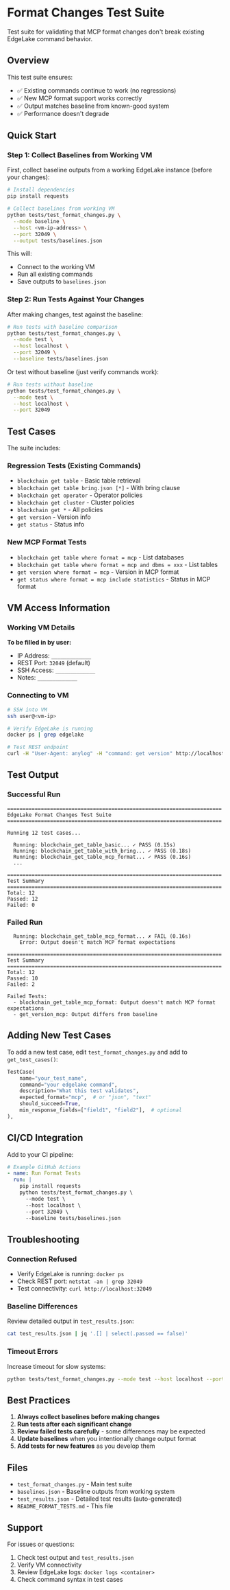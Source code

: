 # Format Changes Test Suite

Test suite for validating that MCP format changes don't break existing EdgeLake command behavior.

## Overview

This test suite ensures:
- ✅ Existing commands continue to work (no regressions)
- ✅ New MCP format support works correctly
- ✅ Output matches baseline from known-good system
- ✅ Performance doesn't degrade

## Quick Start

### Step 1: Collect Baselines from Working VM

First, collect baseline outputs from a working EdgeLake instance (before your changes):

```bash
# Install dependencies
pip install requests

# Collect baselines from working VM
python tests/test_format_changes.py \
  --mode baseline \
  --host <vm-ip-address> \
  --port 32049 \
  --output tests/baselines.json
```

This will:
- Connect to the working VM
- Run all existing commands
- Save outputs to `baselines.json`

### Step 2: Run Tests Against Your Changes

After making changes, test against the baseline:

```bash
# Run tests with baseline comparison
python tests/test_format_changes.py \
  --mode test \
  --host localhost \
  --port 32049 \
  --baseline tests/baselines.json
```

Or test without baseline (just verify commands work):

```bash
# Run tests without baseline
python tests/test_format_changes.py \
  --mode test \
  --host localhost \
  --port 32049
```

## Test Cases

The suite includes:

### Regression Tests (Existing Commands)
- `blockchain get table` - Basic table retrieval
- `blockchain get table bring.json [*]` - With bring clause
- `blockchain get operator` - Operator policies
- `blockchain get cluster` - Cluster policies
- `blockchain get *` - All policies
- `get version` - Version info
- `get status` - Status info

### New MCP Format Tests
- `blockchain get table where format = mcp` - List databases
- `blockchain get table where format = mcp and dbms = xxx` - List tables
- `get version where format = mcp` - Version in MCP format
- `get status where format = mcp include statistics` - Status in MCP format

## VM Access Information

### Working VM Details
**To be filled in by user:**
- IP Address: `_____________`
- REST Port: `32049` (default)
- SSH Access: `_____________`
- Notes: `_____________`

### Connecting to VM

```bash
# SSH into VM
ssh user@<vm-ip>

# Verify EdgeLake is running
docker ps | grep edgelake

# Test REST endpoint
curl -H "User-Agent: anylog" -H "command: get version" http://localhost:32049
```

## Test Output

### Successful Run
```
======================================================================
EdgeLake Format Changes Test Suite
======================================================================

Running 12 test cases...

  Running: blockchain_get_table_basic... ✓ PASS (0.15s)
  Running: blockchain_get_table_with_bring... ✓ PASS (0.18s)
  Running: blockchain_get_table_mcp_format... ✓ PASS (0.16s)
  ...

======================================================================
Test Summary
======================================================================
Total: 12
Passed: 12
Failed: 0
```

### Failed Run
```
  Running: blockchain_get_table_mcp_format... ✗ FAIL (0.16s)
    Error: Output doesn't match MCP format expectations

======================================================================
Test Summary
======================================================================
Total: 12
Passed: 10
Failed: 2

Failed Tests:
  - blockchain_get_table_mcp_format: Output doesn't match MCP format expectations
  - get_version_mcp: Output differs from baseline
```

## Adding New Test Cases

To add a new test case, edit `test_format_changes.py` and add to `get_test_cases()`:

```python
TestCase(
    name="your_test_name",
    command="your edgelake command",
    description="What this test validates",
    expected_format="mcp",  # or "json", "text"
    should_succeed=True,
    min_response_fields=["field1", "field2"],  # optional
),
```

## CI/CD Integration

Add to your CI pipeline:

```yaml
# Example GitHub Actions
- name: Run Format Tests
  run: |
    pip install requests
    python tests/test_format_changes.py \
      --mode test \
      --host localhost \
      --port 32049 \
      --baseline tests/baselines.json
```

## Troubleshooting

### Connection Refused
- Verify EdgeLake is running: `docker ps`
- Check REST port: `netstat -an | grep 32049`
- Test connectivity: `curl http://localhost:32049`

### Baseline Differences
Review detailed output in `test_results.json`:
```bash
cat test_results.json | jq '.[] | select(.passed == false)'
```

### Timeout Errors
Increase timeout for slow systems:
```bash
python tests/test_format_changes.py --mode test --host localhost --port 32049 --timeout 60
```

## Best Practices

1. **Always collect baselines before making changes**
2. **Run tests after each significant change**
3. **Review failed tests carefully** - some differences may be expected
4. **Update baselines** when you intentionally change output format
5. **Add tests for new features** as you develop them

## Files

- `test_format_changes.py` - Main test suite
- `baselines.json` - Baseline outputs from working system
- `test_results.json` - Detailed test results (auto-generated)
- `README_FORMAT_TESTS.md` - This file

## Support

For issues or questions:
1. Check test output and `test_results.json`
2. Verify VM connectivity
3. Review EdgeLake logs: `docker logs <container>`
4. Check command syntax in test cases
